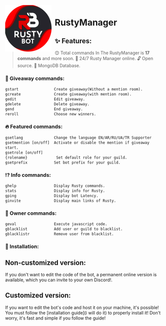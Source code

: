 <img width="150" height="150" style="float: left; margin: 0 10px 0 0;" alt="Rusty Manager" src="./assets/logo.png">  

# RustyManager

## ✨ Features:

> 😊 Total сommands In The RustyManager is **17 commands** and more soon.
> 🚀 24/7 Rusty Manager online.
> 🔓 Open source.
> 🔋 MongoDB Database.

### 🎁 Giveaway commands:

```
gstart                Create giveaway(Without a mention room).
gcreate               Create giveaway(with mention room).
gedit                 Edit giveaway.
gdelete               Delete giveaway.
gend                  End giveaway.
reroll                Choose new winners.
```


### 🔥 Featured commands:

```
gsetlang              Сhange the language EN/AR/RU/UA/TR Supporter
gsetmention [on/off]  Activate or disable the mention if giveaway start.
gsetrole [on/off] 
{rolename}             Set default role for your guild.
gsetprefix            Set bot prefix for your guild.
```


### ⁉ Info commands:

```
ghelp                 Display Rusty commands.
stats                 Display info for Rusty.
gping                 Display bot Latency.
ginvite               Display main links of Rusty.
```


### 👑 Owner commands: 

```
geval                 Execute javascript code.
gblacklist            Add user or guild to blacklist.
gblacklistr           Remove user from blacklist.
```

### 📲 Installation:

## Non-customized version:
If you don't want to edit the code of the bot, a permanent online version is available, which you can invite to your own Discord!.

## Customized version:
If you want to edit the bot's code and host it on your machine, it's possible!
You must follow the [installation guide](i will do it) to properly install it! Don't worry, it's fast and simple if you follow the guide!
